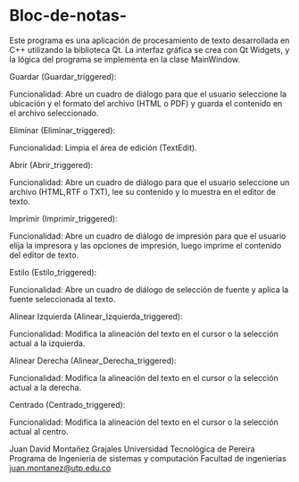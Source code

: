 # Bloc-de-notas-
Este programa es una aplicación de procesamiento de texto desarrollada en C++ utilizando la biblioteca Qt. La interfaz gráfica se crea con Qt Widgets, y la lógica del programa se implementa en la clase MainWindow.


Guardar (Guardar_triggered):

Funcionalidad: Abre un cuadro de diálogo para que el usuario seleccione la ubicación y el formato del archivo (HTML o PDF) y guarda el contenido en el archivo seleccionado.

Eliminar (Eliminar_triggered):

Funcionalidad: Limpia el área de edición (TextEdit).

Abrir (Abrir_triggered):

Funcionalidad: Abre un cuadro de diálogo para que el usuario seleccione un archivo (HTML,RTF o TXT), lee su contenido y lo muestra en el editor de texto.

Imprimir (Imprimir_triggered):

Funcionalidad: Abre un cuadro de diálogo de impresión para que el usuario elija la impresora y las opciones de impresión, luego imprime el contenido del editor de texto.

Estilo (Estilo_triggered):

Funcionalidad: Abre un cuadro de diálogo de selección de fuente y aplica la fuente seleccionada al texto.

Alinear Izquierda (Alinear_Izquierda_triggered):

Funcionalidad: Modifica la alineación del texto en el cursor o la selección actual a la izquierda.

Alinear Derecha (Alinear_Derecha_triggered):

Funcionalidad: Modifica la alineación del texto en el cursor o la selección actual a la derecha.

Centrado (Centrado_triggered):

Funcionalidad: Modifica la alineación del texto en el cursor o la selección actual al centro.


Juan David Montañez Grajales 
Universidad Tecnológica de Pereira 
Programa de Ingenieria de sistemas y computación 
Facultad de ingenierias 
juan.montanez@utp.edu.co
